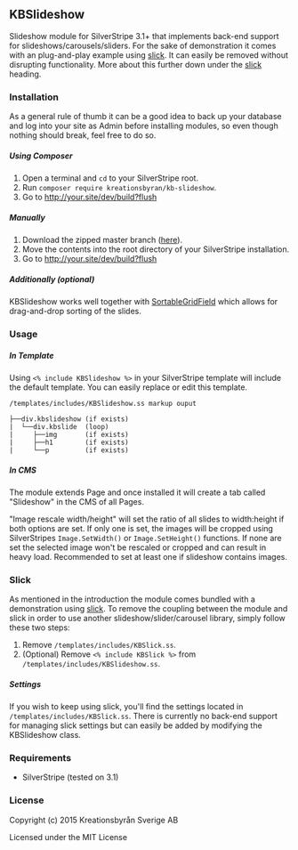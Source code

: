 KBSlideshow
----
Slideshow module for SilverStripe 3.1+ that implements back-end support for slideshows/carousels/sliders. For the sake of demonstration it comes with an plug-and-play example using [slick](https://github.com/kenwheeler/slick). It can easily be removed without disrupting functionality. More about this further down under the [slick](https://github.com/kreationsbyran/KBSlideshow#slick) heading.

### Installation
As a general rule of thumb it can be a good idea to back up your database and log into your site as Admin before installing modules, so even though nothing should break, feel free to do so.
##### Using Composer

1. Open a terminal and `cd` to your SilverStripe root.
2. Run `composer require kreationsbyran/kb-slideshow`.
3. Go to http://your.site/dev/build?flush

##### Manually
1. Download the zipped master branch ([here](https://github.com/kreationsbyran/KBSlideshow/archive/master.zip)).
2. Move the contents into the root directory of your SilverStripe installation.
3. Go to http://your.site/dev/build?flush

##### Additionally (optional)
KBSlideshow works well together with [SortableGridField](https://github.com/UndefinedOffset/SortableGridField) which allows for drag-and-drop sorting of the slides.

### Usage
##### In Template
Using `<% include KBSlideshow %>` in your SilverStripe template will include the default template. You can easily replace or edit this template.

    /templates/includes/KBSlideshow.ss markup ouput
    
    ├──div.kbslideshow (if exists)
    |  └──div.kbslide  (loop)
    |     ├──img       (if exists)
    |     ├──h1        (if exists)
    |     └──p         (if exists)


##### In CMS
The module extends Page and once installed it will create a tab called "Slideshow" in the CMS of all Pages. 

"Image rescale width/height" will set the ratio of all slides to width:height if both options are set. If only one is set, the images will be cropped using SilverStripes `Image.SetWidth()` or `Image.SetHeight()` functions. If none are set the selected image won't be rescaled or cropped and can result in heavy load. Recommended to set at least one if slideshow contains images.


### Slick
As mentioned in the introduction the module comes bundled with a demonstration using [slick](https://github.com/kenwheeler/slick). To remove the coupling between the module and slick in order to use another slideshow/slider/carousel library, simply follow these two steps:

1. Remove `/templates/includes/KBSlick.ss`.
2. (Optional) Remove `<% include KBSlick %>` from `/templates/includes/KBSlideshow.ss`.

##### Settings
If you wish to keep using slick, you'll find the settings located in `/templates/includes/KBSlick.ss`. There is currently no back-end support for managing slick settings but can easily be added by modifying the KBSlideshow class.

### Requirements
* SilverStripe (tested on 3.1)

### License
Copyright (c) 2015 Kreationsbyrån Sverige AB

Licensed under the MIT License
